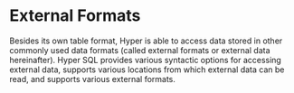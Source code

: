 # External Formats

Besides its own table format, Hyper is able to access data stored in
other commonly used data formats (called external formats or external
data hereinafter). Hyper SQL provides various syntactic options for
accessing external data, supports various locations from which external
data can be read, and supports various external formats.
